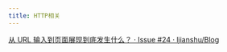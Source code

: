 ```yaml
---
title: HTTP相关
---
```


[从 URL 输入到页面展现到底发生什么？ · Issue #24 · ljianshu/Blog](https://github.com/ljianshu/Blog/issues/24)
